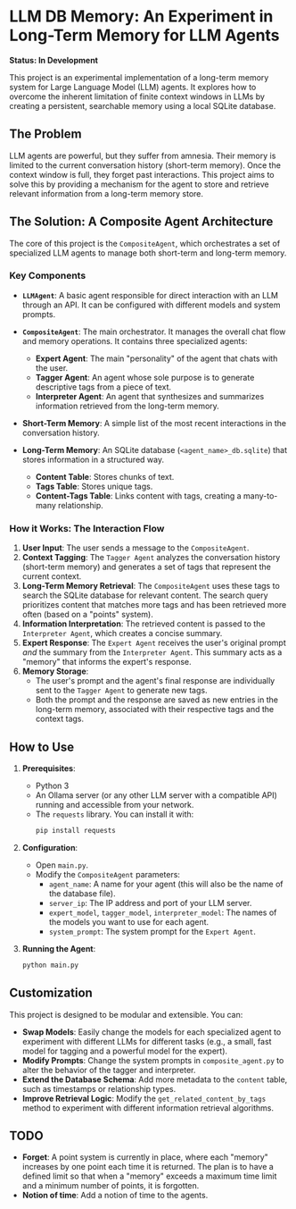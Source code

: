 # LLM DB Memory: An Experiment in Long-Term Memory for LLM Agents

**Status: In Development**

This project is an experimental implementation of a long-term memory system for Large Language Model (LLM) agents. It explores how to overcome the inherent limitation of finite context windows in LLMs by creating a persistent, searchable memory using a local SQLite database.

## The Problem

LLM agents are powerful, but they suffer from amnesia. Their memory is limited to the current conversation history (short-term memory). Once the context window is full, they forget past interactions. This project aims to solve this by providing a mechanism for the agent to store and retrieve relevant information from a long-term memory store.

## The Solution: A Composite Agent Architecture

The core of this project is the `CompositeAgent`, which orchestrates a set of specialized LLM agents to manage both short-term and long-term memory.

### Key Components

*   **`LLMAgent`**: A basic agent responsible for direct interaction with an LLM through an API. It can be configured with different models and system prompts.

*   **`CompositeAgent`**: The main orchestrator. It manages the overall chat flow and memory operations. It contains three specialized agents:
    *   **Expert Agent**: The main "personality" of the agent that chats with the user.
    *   **Tagger Agent**: An agent whose sole purpose is to generate descriptive tags from a piece of text.
    *   **Interpreter Agent**: An agent that synthesizes and summarizes information retrieved from the long-term memory.

*   **Short-Term Memory**: A simple list of the most recent interactions in the conversation history.

*   **Long-Term Memory**: An SQLite database (`<agent_name>_db.sqlite`) that stores information in a structured way.
    *   **Content Table**: Stores chunks of text.
    *   **Tags Table**: Stores unique tags.
    *   **Content-Tags Table**: Links content with tags, creating a many-to-many relationship.

### How it Works: The Interaction Flow

1.  **User Input**: The user sends a message to the `CompositeAgent`.
2.  **Context Tagging**: The `Tagger Agent` analyzes the conversation history (short-term memory) and generates a set of tags that represent the current context.
3.  **Long-Term Memory Retrieval**: The `CompositeAgent` uses these tags to search the SQLite database for relevant content. The search query prioritizes content that matches more tags and has been retrieved more often (based on a "points" system).
4.  **Information Interpretation**: The retrieved content is passed to the `Interpreter Agent`, which creates a concise summary.
5.  **Expert Response**: The `Expert Agent` receives the user's original prompt *and* the summary from the `Interpreter Agent`. This summary acts as a "memory" that informs the expert's response.
6.  **Memory Storage**:
    *   The user's prompt and the agent's final response are individually sent to the `Tagger Agent` to generate new tags.
    *   Both the prompt and the response are saved as new entries in the long-term memory, associated with their respective tags and the context tags.

## How to Use

1.  **Prerequisites**:
    *   Python 3
    *   An Ollama server (or any other LLM server with a compatible API) running and accessible from your network.
    *   The `requests` library. You can install it with:
        ```bash
        pip install requests
        ```

2.  **Configuration**:
    *   Open `main.py`.
    *   Modify the `CompositeAgent` parameters:
        *   `agent_name`: A name for your agent (this will also be the name of the database file).
        *   `server_ip`: The IP address and port of your LLM server.
        *   `expert_model`, `tagger_model`, `interpreter_model`: The names of the models you want to use for each agent.
        *   `system_prompt`: The system prompt for the `Expert Agent`.

3.  **Running the Agent**:
    ```bash
    python main.py
    ```

## Customization

This project is designed to be modular and extensible. You can:

*   **Swap Models**: Easily change the models for each specialized agent to experiment with different LLMs for different tasks (e.g., a small, fast model for tagging and a powerful model for the expert).
*   **Modify Prompts**: Change the system prompts in `composite_agent.py` to alter the behavior of the tagger and interpreter.
*   **Extend the Database Schema**: Add more metadata to the `content` table, such as timestamps or relationship types.
*   **Improve Retrieval Logic**: Modify the `get_related_content_by_tags` method to experiment with different information retrieval algorithms.

## TODO
* **Forget**: A point system is currently in place, where each "memory" increases by one point each time it is returned. The plan is to have a defined limit so that when a "memory" exceeds a maximum time limit and a minimum number of points, it is forgotten.
* **Notion of time**: Add a notion of time to the agents.
